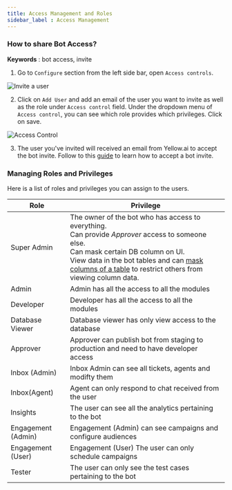 ```yaml
---
title: Access Management and Roles
sidebar_label : Access Management
---
```


### How to share Bot Access?

**Keywords** : bot access, invite

1. Go to `Configure` section from the left side bar, open `Access controls`.

![Invite a user](https://cdn.yellowmessenger.com/p3rRw8AVjzHJ1615873798240.png)

2. Click on `Add User` and add an email of the user you want to invite as well as the role under `Access control` field. Under the dropdown menu of `Access control`, you can see which role provides which privileges. Click on save.

![Access Control](https://cdn.yellowmessenger.com/WNHDz8vddUQm1615873897626.png)

3. The user you've invited will received an email from Yellow.ai to accept the bot invite. Follow to this [guide](signup-post-bot-invite) to learn how to accept a bot invite.


### Managing Roles and Privileges

Here is a list of roles and privileges you can assign to the users.

| Role               | Privilege                                                                             |
|--------------------|---------------------------------------------------------------------------------------|
| Super Admin        | The owner of the bot who has access to everything. <br/>Can provide *Approver* access to someone else. <br/>Can mask certain DB column on UI.   <br/>View data in the bot tables and can [mask columns of a table](/docs/platform_concepts/studio/database#7-mask-database-columns) to restrict others from viewing column data.     |
| Admin              | Admin has all the access to all the modules                                           |
| Developer          | Developer has all the access to all the modules                                       |
| Database Viewer    | Database viewer has only view access to the database                                  |
| Approver           | Approver can publish bot from staging to production and need to have developer access |
| Inbox (Admin)      | Inbox Admin can see all tickets, agents and modifty them                              |
| Inbox(Agent)       | Agent can only respond to chat received from the user                                 |
| Insights           | The user can see all the analytics pertaining to the bot                              |
| Engagement (Admin) | Engagement (Admin) can see campaigns and configure audiences                          |
| Engagement (User)  | Engagement (User) The user can only schedule campaigns                                |
| Tester             | The user can only see the test cases pertaining to the bot                            |



